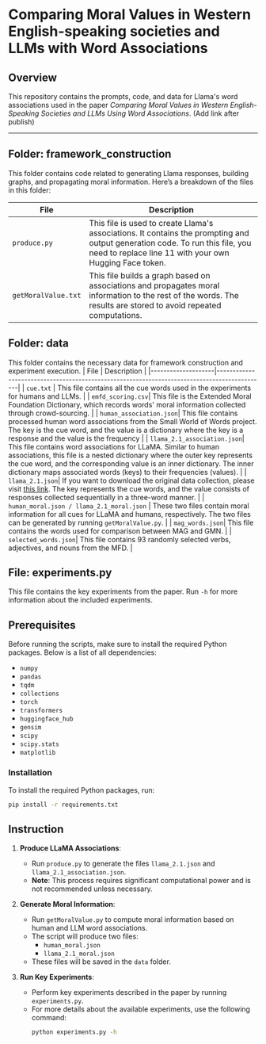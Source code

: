 # Comparing Moral Values in Western English-speaking societies and LLMs with Word Associations

## Overview
This repository contains the prompts, code, and data for Llama's word associations used in the paper *Comparing Moral Values in Western English-Speaking Societies and LLMs Using Word Associations*. (Add link after publish)

---

## Folder: framework_construction

This folder contains code related to generating Llama responses, building graphs, and propagating moral information. Here’s a breakdown of the files in this folder:

| File       | Description                                                                                  |
|--------------------|---------------------------------------------------------------------------------------------|
| `produce.py`         | This file is used to create Llama's associations. It contains the prompting and output generation code. To run this file, you need to replace line 11 with your own Hugging Face token.           |
| `getMoralValue.txt`| This file builds a graph based on associations and propagates moral information to the rest of the words. The results are stored to avoid repeated computations.                   |

## Folder: data
This folder contains the necessary data for framework construction and experiment execution.
| File       | Description                                                                                  |
|--------------------|---------------------------------------------------------------------------------------------|
| `cue.txt`         | This file contains all the cue words used in the experiments for humans and LLMs.       |
| `emfd_scoring.csv`| This file is the Extended Moral Foundation Dictionary, which records words' moral information collected through crowd-sourcing.                   |
| `human_association.json`| This file contains processed human word associations from the Small World of Words project. The key is the cue word, and the value is a dictionary where the key is a response and the value is the frequency                  |
| `llama_2.1_association.json`| This file contains word associations for LLaMA. Similar to human associations, this file is a nested dictionary where the outer key represents the cue word, and the corresponding value is an inner dictionary. The inner dictionary maps associated words (keys) to their frequencies (values).               |
| `llama_2.1.json`| If you want to download the original data collection, please visit [this link](https://unimelbcloud-my.sharepoint.com/:u:/g/personal/chaoyix_student_unimelb_edu_au/EaqA4vmoGQ5Is0f3pAU9UhQBQB2zM14Ux0K9g4zc4no49Q). The key represents the cue words, and the value consists of responses collected sequentially in a three-word manner.                    |
| `human_moral.json / llama_2.1_moral.json`         | These two files contain moral information for all cues for LLaMA and humans, respectively. The two files can be generated by running `getMoralValue.py`.       |
| `mag_words.json`| This file contains the words used for comparison between MAG and GMN.          |
| `selected_words.json`| This file contains 93 randomly selected verbs, adjectives, and nouns from the MFD.                |

## File: experiments.py
This file contains the key experiments from the paper. Run `-h` for more information about the included experiments.

## Prerequisites

Before running the scripts, make sure to install the required Python packages. Below is a list of all dependencies:

- `numpy`
- `pandas`
- `tqdm`
- `collections`
- `torch`
- `transformers`
- `huggingface_hub`
- `gensim`
- `scipy`
- `scipy.stats`
- `matplotlib`

### Installation

To install the required Python packages, run:

```bash
pip install -r requirements.txt
```

## Instruction
1. **Produce LLaMA Associations**:
   - Run `produce.py` to generate the files `llama_2.1.json` and `llama_2.1_association.json`.
   - **Note**: This process requires significant computational power and is not recommended unless necessary.

2. **Generate Moral Information**:
   - Run `getMoralValue.py` to compute moral information based on human and LLM word associations.
   - The script will produce two files:
     - `human_moral.json`
     - `llama_2.1_moral.json`
   - These files will be saved in the `data` folder.

3. **Run Key Experiments**:
   - Perform key experiments described in the paper by running `experiments.py`.
   - For more details about the available experiments, use the following command:
     ```bash
     python experiments.py -h
     ```